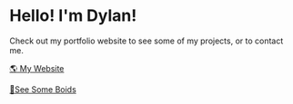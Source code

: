 # Hello! I'm Dylan!

Check out my portfolio website to see some of my projects, or to contact me. 

[🌎 My Website](https://www.dylanmashini.com/)

[🦜See Some Boids](https://boids.dylanmashini.com)
